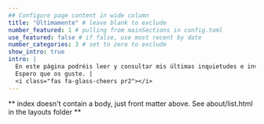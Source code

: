```yaml
---
## Configure page content in wide column
title: "Últimamente" # leave blank to exclude
number_featured: 1 # pulling from mainSections in config.toml
use_featured: false # if false, use most recent by date
number_categories: 3 # set to zero to exclude
show_intro: true
intro: |
  En este página podréis leer y consultar mis últimas inquietudes e investigaciones sobre fenómenos sociales y de actualidad en España y en el mundo. 
  Espero que os guste. |
  <i class="fas fa-glass-cheers pr2"></i>
---
```


** index doesn't contain a body, just front matter above.
See about/list.html in the layouts folder **